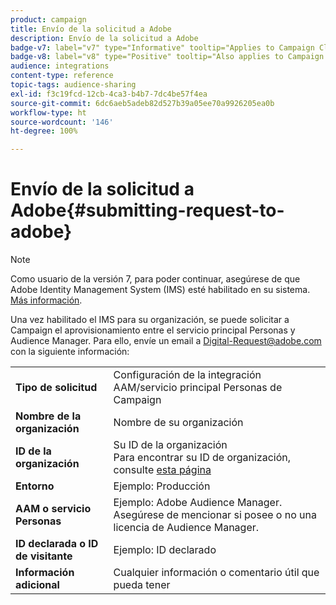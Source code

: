 ```yaml
---
product: campaign
title: Envío de la solicitud a Adobe
description: Envío de la solicitud a Adobe
badge-v7: label="v7" type="Informative" tooltip="Applies to Campaign Classic v7"
badge-v8: label="v8" type="Positive" tooltip="Also applies to Campaign v8"
audience: integrations
content-type: reference
topic-tags: audience-sharing
exl-id: f3c19fcd-12cb-4ca3-b4b7-7dc4be57f4ea
source-git-commit: 6dc6aeb5adeb82d527b39a05ee70a9926205ea0b
workflow-type: ht
source-wordcount: '146'
ht-degree: 100%

---
```


# Envío de la solicitud a Adobe{#submitting-request-to-adobe}



>[!NOTE]
>
>Como usuario de la versión 7, para poder continuar, asegúrese de que Adobe Identity Management System (IMS) esté habilitado en su sistema. [Más información](../../integrations/using/about-adobe-id.md).

Una vez habilitado el IMS para su organización, se puede solicitar a Campaign el aprovisionamiento entre el servicio principal Personas y Audience Manager. Para ello, envíe un email a [Digital-Request@adobe.com](mailto:Digital-Request@adobe.com) con la siguiente información:

<table> 
 <tbody> 
  <tr> 
   <td> <strong>Tipo de solicitud</strong><br /> </td> 
   <td> Configuración de la integración AAM/servicio principal Personas de Campaign </td> 
  </tr> 
  <tr> 
   <td> <strong>Nombre de la organización</strong><br /> </td> 
   <td> Nombre de su organización </td> 
  </tr> 
  <tr> 
   <td> <strong>ID de la organización</strong><br /> </td> 
   <td> Su ID de la organización <br> Para encontrar su ID de organización, consulte <a href="https://experienceleague.adobe.com/docs/core-services/interface/administration/organizations.html?lang=es">esta página</a></td> 
  </tr> 
  <tr> 
   <td> <strong>Entorno</strong><br /> </td> 
   <td> Ejemplo: Producción </td> 
  </tr> 
  <tr> 
   <td> <strong>AAM o servicio Personas</strong><br /> </td> 
   <td> Ejemplo: Adobe Audience Manager. Asegúrese de mencionar si posee o no una licencia de Audience Manager.</td> 
  </tr> 
  <tr> 
   <td> <strong>ID declarada o ID de visitante</strong><br /> </td> 
   <td> Ejemplo: ID declarado </td> 
  </tr> 
  <tr> 
   <td> <strong>Información adicional</strong><br /> </td> 
   <td> Cualquier información o comentario útil que pueda tener </td> 
  </tr> 
 </tbody> 
</table>

